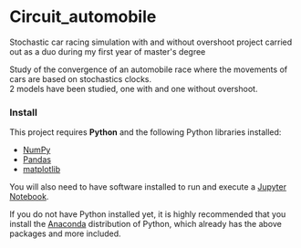 # Circuit_automobile

Stochastic car racing simulation with and without overshoot project carried out as a duo during my first year of master's degree

Study of the convergence of an automobile race where the movements of cars are based on stochastics clocks.   
2 models have been studied, one with and one without overshoot. 


### Install

This project requires **Python** and the following Python libraries installed:

- [NumPy](http://www.numpy.org/)
- [Pandas](http://pandas.pydata.org/)
- [matplotlib](http://matplotlib.org/)

You will also need to have software installed to run and execute a [Jupyter Notebook](http://jupyter.org/install.html).

If you do not have Python installed yet, it is highly recommended that you install the [Anaconda](https://www.anaconda.com/download/) distribution of Python, which already has the above packages and more included. 
